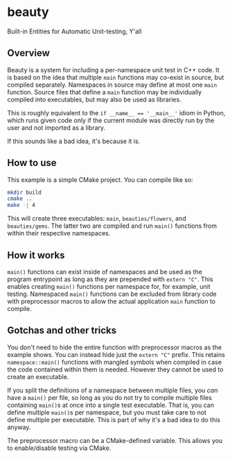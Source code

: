 # beauty

Built-in Entities for Automatic Unit-testing, Y'all

## Overview

Beauty is a system for including a per-namespace unit test in C++ code.  It is
based on the idea that multiple `main` functions may co-exist in source, but
compiled separately. Namespaces in source may define at most one `main`
function. Source files that define a `main` function may be individually
compiled into executables, but may also be used as libraries.

This is roughly equivalent to the `if __name__ == '__main__'` idiom in Python,
which runs given code only if the current module was directly run by the user
and not imported as a library.

If this sounds like a bad idea, it's because it is.

## How to use

This example is a simple CMake project. You can compile like so:

```bash
mkdir build
cmake ..
make -j 4
```

This will create three executables: `main`, `beauties/flowers`, and
`beauties/gems`. The latter two are compiled and run `main()` functions from
within their respective namespaces.

## How it works

`main()` functions can exist inside of namespaces and be used as the program
entrypoint as long as they are prepended with `extern "C"`. This enables
creating `main()` functions per namespace for, for example, unit testing.
Namespaced `main()` functions can be excluded from library code with
preprocessor macros to allow the actual application `main` function to compile.

## Gotchas and other tricks

You don't need to hide the entire function with preprocessor macros as the
example shows. You can instead hide just the `extern "C"` prefix. This
retains `namespace::main()` functions with mangled symbols when compiled in
case the code contained within them is needed. However they cannot be used
to create an executable.

If you split the definitions of a namespace between multiple files, you
_can_ have a `main()` per file, so long as you do not try to compile
multiple files containing `main()`s at once into a single test executable.
That is, you can define multiple `main()`s per namespace, but you must take
care to not define multiple per executable. This is part of why it's a bad
idea to do this anyway.

The preprocessor macro can be a CMake-defined variable. This allows you to
enable/disable testing via CMake.
